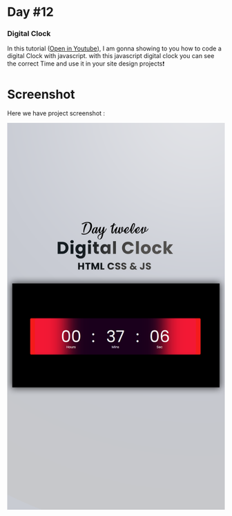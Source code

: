 # Day #12

### Digital Clock
In this tutorial ([Open in Youtube](https://youtu.be/aWmBYkWYaSs)),  I am gonna showing to you how to code a digital Clock with javascript. with this javascript digital clock you can see the correct Time and use it in your site design projects❗️

# Screenshot
Here we have project screenshot :

![screenshot](screenShot.png)